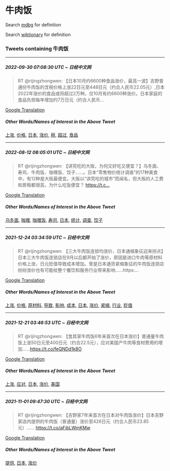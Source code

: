 # 牛肉饭

Search [mdbg](https://www.mdbg.net/chinese/dictionary?page=worddict&wdrst=0&wdqb=牛肉饭) for definition

Search [wiktionary](https://en.wiktionary.org/wiki/牛肉饭) for definition

### Tweets containing 牛肉饭

___
##### 2022-09-30 07:08:30 UTC ~ 日经中文网
> RT @rijingzhongwen: 【日本10月约6600种食品涨价，最高一波】吉野普通份牛肉饭的含税价格上涨22日元至448日元（约合人民币22.05元）,日本2022年涨价的食品或将超过2万种。仅10月有约6600种涨价。日本家庭的食品负担每年增加约7万日元（约合人民币…

[Google Translation](https://translate.google.com/?hi=en&tab=TT&sl=zh-CN&tl=en&op=translate&text=RT+%40rijingzhongwen%3A+%E3%80%90%E6%97%A5%E6%9C%AC10%E6%9C%88%E7%BA%A66600%E7%A7%8D%E9%A3%9F%E5%93%81%E6%B6%A8%E4%BB%B7%EF%BC%8C%E6%9C%80%E9%AB%98%E4%B8%80%E6%B3%A2%E3%80%91%E5%90%89%E9%87%8E%E6%99%AE%E9%80%9A%E4%BB%BD%E7%89%9B%E8%82%89%E9%A5%AD%E7%9A%84%E5%90%AB%E7%A8%8E%E4%BB%B7%E6%A0%BC%E4%B8%8A%E6%B6%A822%E6%97%A5%E5%85%83%E8%87%B3448%E6%97%A5%E5%85%83%EF%BC%88%E7%BA%A6%E5%90%88%E4%BA%BA%E6%B0%91%E5%B8%8122.05%E5%85%83%EF%BC%89%2C%E6%97%A5%E6%9C%AC2022%E5%B9%B4%E6%B6%A8%E4%BB%B7%E7%9A%84%E9%A3%9F%E5%93%81%E6%88%96%E5%B0%86%E8%B6%85%E8%BF%872%E4%B8%87%E7%A7%8D%E3%80%82%E4%BB%8510%E6%9C%88%E6%9C%89%E7%BA%A66600%E7%A7%8D%E6%B6%A8%E4%BB%B7%E3%80%82%E6%97%A5%E6%9C%AC%E5%AE%B6%E5%BA%AD%E7%9A%84%E9%A3%9F%E5%93%81%E8%B4%9F%E6%8B%85%E6%AF%8F%E5%B9%B4%E5%A2%9E%E5%8A%A0%E7%BA%A67%E4%B8%87%E6%97%A5%E5%85%83%EF%BC%88%E7%BA%A6%E5%90%88%E4%BA%BA%E6%B0%91%E5%B8%81%E2%80%A6)
##### Other Words/Names of Interest in the Above Tweet
[上涨](上涨.md), [价格](价格.md), [日本](日本.md), [涨价](涨价.md), [税](税.md), [超过](超过.md), [食品](食品.md)
___
##### 2022-08-12 08:05:01 UTC ~ 日经中文网
> RT @rijingzhongwen: 【讲究吃的大阪，为何又好吃又便宜？】乌冬面、寿司、牛肉饭、咖喱饭、饺子……。日本“零售物价统计调查”的17种美食中，有12种是大阪最便宜。大阪以“讲究吃的城市”而闻名，但大阪的人工费和房租都很高，为什么吃饭便宜？ https://t.c…

[Google Translation](https://translate.google.com/?hi=en&tab=TT&sl=zh-CN&tl=en&op=translate&text=RT+%40rijingzhongwen%3A+%E3%80%90%E8%AE%B2%E7%A9%B6%E5%90%83%E7%9A%84%E5%A4%A7%E9%98%AA%EF%BC%8C%E4%B8%BA%E4%BD%95%E5%8F%88%E5%A5%BD%E5%90%83%E5%8F%88%E4%BE%BF%E5%AE%9C%EF%BC%9F%E3%80%91%E4%B9%8C%E5%86%AC%E9%9D%A2%E3%80%81%E5%AF%BF%E5%8F%B8%E3%80%81%E7%89%9B%E8%82%89%E9%A5%AD%E3%80%81%E5%92%96%E5%96%B1%E9%A5%AD%E3%80%81%E9%A5%BA%E5%AD%90%E2%80%A6%E2%80%A6%E3%80%82%E6%97%A5%E6%9C%AC%E2%80%9C%E9%9B%B6%E5%94%AE%E7%89%A9%E4%BB%B7%E7%BB%9F%E8%AE%A1%E8%B0%83%E6%9F%A5%E2%80%9D%E7%9A%8417%E7%A7%8D%E7%BE%8E%E9%A3%9F%E4%B8%AD%EF%BC%8C%E6%9C%8912%E7%A7%8D%E6%98%AF%E5%A4%A7%E9%98%AA%E6%9C%80%E4%BE%BF%E5%AE%9C%E3%80%82%E5%A4%A7%E9%98%AA%E4%BB%A5%E2%80%9C%E8%AE%B2%E7%A9%B6%E5%90%83%E7%9A%84%E5%9F%8E%E5%B8%82%E2%80%9D%E8%80%8C%E9%97%BB%E5%90%8D%EF%BC%8C%E4%BD%86%E5%A4%A7%E9%98%AA%E7%9A%84%E4%BA%BA%E5%B7%A5%E8%B4%B9%E5%92%8C%E6%88%BF%E7%A7%9F%E9%83%BD%E5%BE%88%E9%AB%98%EF%BC%8C%E4%B8%BA%E4%BB%80%E4%B9%88%E5%90%83%E9%A5%AD%E4%BE%BF%E5%AE%9C%EF%BC%9F+https%3A%2F%2Ft.c%E2%80%A6)
##### Other Words/Names of Interest in the Above Tweet
[乌冬面](乌冬面.md), [咖喱](咖喱.md), [咖喱饭](咖喱饭.md), [寿司](寿司.md), [日本](日本.md), [统计](统计.md), [调查](调查.md), [饺子](饺子.md)
___
##### 2021-12-24 03:34:59 UTC ~ 日经中文网
> RT @rijingzhongwen: 【三大牛肉饭连锁均涨价，日本通缩象征迎来拐点】日本三大牛肉饭连锁店在9月以后都开始了涨价，原因是进口牛肉等原材料价格上涨，日元贬值导致成本增加。曾是日本通货紧缩象征的牛肉饭连锁店纷纷涨价也有可能给整个餐饮和服务行业带来影响……https:…

[Google Translation](https://translate.google.com/?hi=en&tab=TT&sl=zh-CN&tl=en&op=translate&text=RT+%40rijingzhongwen%3A+%E3%80%90%E4%B8%89%E5%A4%A7%E7%89%9B%E8%82%89%E9%A5%AD%E8%BF%9E%E9%94%81%E5%9D%87%E6%B6%A8%E4%BB%B7%EF%BC%8C%E6%97%A5%E6%9C%AC%E9%80%9A%E7%BC%A9%E8%B1%A1%E5%BE%81%E8%BF%8E%E6%9D%A5%E6%8B%90%E7%82%B9%E3%80%91%E6%97%A5%E6%9C%AC%E4%B8%89%E5%A4%A7%E7%89%9B%E8%82%89%E9%A5%AD%E8%BF%9E%E9%94%81%E5%BA%97%E5%9C%A89%E6%9C%88%E4%BB%A5%E5%90%8E%E9%83%BD%E5%BC%80%E5%A7%8B%E4%BA%86%E6%B6%A8%E4%BB%B7%EF%BC%8C%E5%8E%9F%E5%9B%A0%E6%98%AF%E8%BF%9B%E5%8F%A3%E7%89%9B%E8%82%89%E7%AD%89%E5%8E%9F%E6%9D%90%E6%96%99%E4%BB%B7%E6%A0%BC%E4%B8%8A%E6%B6%A8%EF%BC%8C%E6%97%A5%E5%85%83%E8%B4%AC%E5%80%BC%E5%AF%BC%E8%87%B4%E6%88%90%E6%9C%AC%E5%A2%9E%E5%8A%A0%E3%80%82%E6%9B%BE%E6%98%AF%E6%97%A5%E6%9C%AC%E9%80%9A%E8%B4%A7%E7%B4%A7%E7%BC%A9%E8%B1%A1%E5%BE%81%E7%9A%84%E7%89%9B%E8%82%89%E9%A5%AD%E8%BF%9E%E9%94%81%E5%BA%97%E7%BA%B7%E7%BA%B7%E6%B6%A8%E4%BB%B7%E4%B9%9F%E6%9C%89%E5%8F%AF%E8%83%BD%E7%BB%99%E6%95%B4%E4%B8%AA%E9%A4%90%E9%A5%AE%E5%92%8C%E6%9C%8D%E5%8A%A1%E8%A1%8C%E4%B8%9A%E5%B8%A6%E6%9D%A5%E5%BD%B1%E5%93%8D%E2%80%A6%E2%80%A6https%3A%E2%80%A6)
##### Other Words/Names of Interest in the Above Tweet
[上涨](上涨.md), [价格](价格.md), [原材料](原材料.md), [导致](导致.md), [影响](影响.md), [成本](成本.md), [日本](日本.md), [涨价](涨价.md), [紧缩](紧缩.md), [行业](行业.md), [贬值](贬值.md)
___
##### 2021-12-21 03:46:53 UTC ~ 日经中文网
> RT @rijingzhongwen: 【食其家牛肉饭6年来首次在日本涨价】普通量牛肉饭上涨50日元至400日元（约合22.5元），应对美国产牛肉等食材费用的增加……https://t.co/feQNDd1k8O

[Google Translation](https://translate.google.com/?hi=en&tab=TT&sl=zh-CN&tl=en&op=translate&text=RT+%40rijingzhongwen%3A+%E3%80%90%E9%A3%9F%E5%85%B6%E5%AE%B6%E7%89%9B%E8%82%89%E9%A5%AD6%E5%B9%B4%E6%9D%A5%E9%A6%96%E6%AC%A1%E5%9C%A8%E6%97%A5%E6%9C%AC%E6%B6%A8%E4%BB%B7%E3%80%91%E6%99%AE%E9%80%9A%E9%87%8F%E7%89%9B%E8%82%89%E9%A5%AD%E4%B8%8A%E6%B6%A850%E6%97%A5%E5%85%83%E8%87%B3400%E6%97%A5%E5%85%83%EF%BC%88%E7%BA%A6%E5%90%8822.5%E5%85%83%EF%BC%89%EF%BC%8C%E5%BA%94%E5%AF%B9%E7%BE%8E%E5%9B%BD%E4%BA%A7%E7%89%9B%E8%82%89%E7%AD%89%E9%A3%9F%E6%9D%90%E8%B4%B9%E7%94%A8%E7%9A%84%E5%A2%9E%E5%8A%A0%E2%80%A6%E2%80%A6https%3A%2F%2Ft.co%2FfeQNDd1k8O)
##### Other Words/Names of Interest in the Above Tweet
[上涨](上涨.md), [应对](应对.md), [日本](日本.md), [涨价](涨价.md), [美国](美国.md)
___
##### 2021-11-01 09:47:30 UTC ~ 日经中文网
> RT @rijingzhongwen: 【吉野家7年来首次在日本对牛肉饭涨价】日本吉野家店内提供的牛肉饭（普通量）涨价至426日元（约合人民币23.85元）…… https://t.co/aFibLWmKMw

[Google Translation](https://translate.google.com/?hi=en&tab=TT&sl=zh-CN&tl=en&op=translate&text=RT+%40rijingzhongwen%3A+%E3%80%90%E5%90%89%E9%87%8E%E5%AE%B67%E5%B9%B4%E6%9D%A5%E9%A6%96%E6%AC%A1%E5%9C%A8%E6%97%A5%E6%9C%AC%E5%AF%B9%E7%89%9B%E8%82%89%E9%A5%AD%E6%B6%A8%E4%BB%B7%E3%80%91%E6%97%A5%E6%9C%AC%E5%90%89%E9%87%8E%E5%AE%B6%E5%BA%97%E5%86%85%E6%8F%90%E4%BE%9B%E7%9A%84%E7%89%9B%E8%82%89%E9%A5%AD%EF%BC%88%E6%99%AE%E9%80%9A%E9%87%8F%EF%BC%89%E6%B6%A8%E4%BB%B7%E8%87%B3426%E6%97%A5%E5%85%83%EF%BC%88%E7%BA%A6%E5%90%88%E4%BA%BA%E6%B0%91%E5%B8%8123.85%E5%85%83%EF%BC%89%E2%80%A6%E2%80%A6+https%3A%2F%2Ft.co%2FaFibLWmKMw)
##### Other Words/Names of Interest in the Above Tweet
[提供](提供.md), [日本](日本.md), [涨价](涨价.md)
